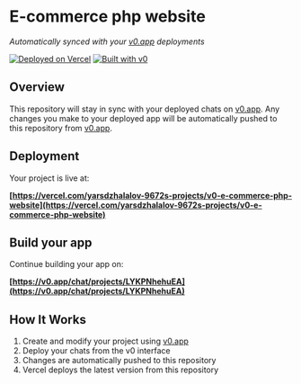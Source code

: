 # E-commerce php website

*Automatically synced with your [v0.app](https://v0.app) deployments*

[![Deployed on Vercel](https://img.shields.io/badge/Deployed%20on-Vercel-black?style=for-the-badge&logo=vercel)](https://vercel.com/yarsdzhalalov-9672s-projects/v0-e-commerce-php-website)
[![Built with v0](https://img.shields.io/badge/Built%20with-v0.app-black?style=for-the-badge)](https://v0.app/chat/projects/LYKPNhehuEA)

## Overview

This repository will stay in sync with your deployed chats on [v0.app](https://v0.app).
Any changes you make to your deployed app will be automatically pushed to this repository from [v0.app](https://v0.app).

## Deployment

Your project is live at:

**[https://vercel.com/yarsdzhalalov-9672s-projects/v0-e-commerce-php-website](https://vercel.com/yarsdzhalalov-9672s-projects/v0-e-commerce-php-website)**

## Build your app

Continue building your app on:

**[https://v0.app/chat/projects/LYKPNhehuEA](https://v0.app/chat/projects/LYKPNhehuEA)**

## How It Works

1. Create and modify your project using [v0.app](https://v0.app)
2. Deploy your chats from the v0 interface
3. Changes are automatically pushed to this repository
4. Vercel deploys the latest version from this repository
